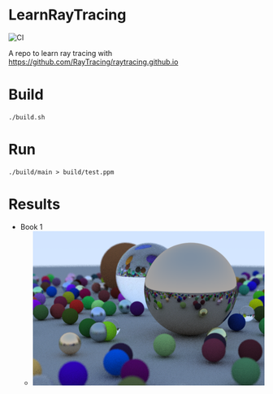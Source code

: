# LearnRayTracing 
![CI](https://github.com/kiorisyshen/LearnRayTracing/workflows/CI/badge.svg?branch=master)

A repo to learn ray tracing with https://github.com/RayTracing/raytracing.github.io

# Build
```
./build.sh
```

# Run
```
./build/main > build/test.ppm
```

# Results
- Book 1
  - ![Book1 result](/results/Book1.png)